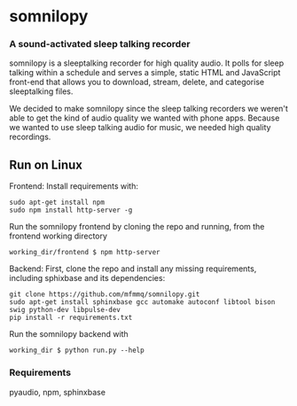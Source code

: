 # somnilopy
### A sound-activated sleep talking recorder

somnilopy is a sleeptalking recorder for high quality audio. It polls for sleep talking within a schedule and serves a simple, static HTML and JavaScript front-end that allows you to download, stream, delete, and categorise sleeptalking files.

We decided to make somnilopy since the sleep talking recorders we weren't able to get the kind of audio quality we wanted with phone apps. Because we wanted to use sleep talking audio for music, we needed high quality recordings. 

## Run on Linux
Frontend:
Install requirements with:
```
sudo apt-get install npm
sudo npm install http-server -g
```
Run the somnilopy frontend by cloning the repo and running, from the frontend working directory
```
working_dir/frontend $ npm http-server
```


Backend: 
First, clone the repo and install any missing requirements, including sphixbase and its dependencies:
```
git clone https://github.com/mfmmq/somnilopy.git
sudo apt-get install sphinxbase gcc automake autoconf libtool bison swig python-dev libpulse-dev  
pip install -r requirements.txt
```
Run the somnilopy backend with
```
working_dir $ python run.py --help
```

### Requirements
pyaudio, npm, sphinxbase


